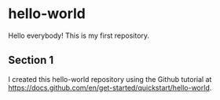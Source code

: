 # hello-world
Hello everybody! This is my first repository. 

## Section 1
I created this hello-world repository using the Github tutorial at https://docs.github.com/en/get-started/quickstart/hello-world. 
